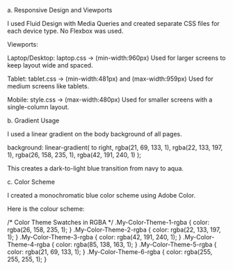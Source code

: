 
a. Responsive Design and Viewports

I used Fluid Design with Media Queries and created separate CSS files for each device type.
No Flexbox was used.

Viewports:

Laptop/Desktop: laptop.css → (min-width:960px)
Used for larger screens to keep layout wide and spaced.

Tablet: tablet.css → (min-width:481px) and (max-width:959px)
Used for medium screens like tablets.

Mobile: style.css → (max-width:480px)
Used for smaller screens with a single-column layout.



b. Gradient Usage

I used a linear gradient on the body background of all pages.

background: linear-gradient(
    to right,
    rgba(21, 69, 133, 1),
    rgba(22, 133, 197, 1),
    rgba(26, 158, 235, 1),
    rgba(42, 191, 240, 1)
);

This creates a dark-to-light blue transition from navy to aqua.



c. Color Scheme

I created a monochromatic blue color scheme using Adobe Color.

Here is the colour scheme: 

/* Color Theme Swatches in RGBA */
.My-Color-Theme-1-rgba { color: rgba(26, 158, 235, 1); }
.My-Color-Theme-2-rgba { color: rgba(22, 133, 197, 1); }
.My-Color-Theme-3-rgba { color: rgba(42, 191, 240, 1); }
.My-Color-Theme-4-rgba { color: rgba(85, 138, 163, 1); }
.My-Color-Theme-5-rgba { color: rgba(21, 69, 133, 1); }
.My-Color-Theme-6-rgba { color: rgba(255, 255, 255, 1); }
